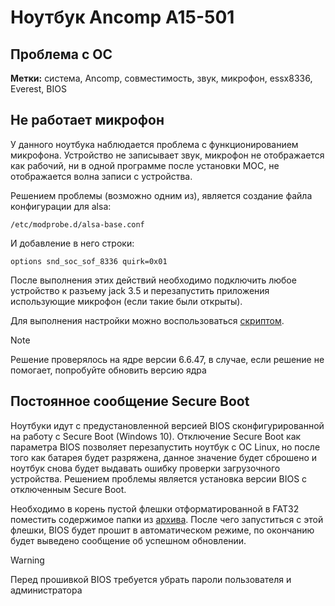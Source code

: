 # Ноутбук Ancomp A15-501
## Проблема с ОС
**Метки:** система, Ancomp, совместимость, звук, микрофон, essx8336, Everest, BIOS

## Не работает микрофон
У данного ноутбука наблюдается проблема с функционированием микрофона.
Устройство не записывает звук, микрофон не отображается как рабочий,
ни в одной программе после установки МОС, не отображается волна записи с устройства.

Решением проблемы (возможно одним из), является создание файла конфигурации для alsa:
```
/etc/modprobe.d/alsa-base.conf
```
И добавление в него строки:
```
options snd_soc_sof_8336 quirk=0x01
```
После выполнения этих действий необходимо подключить любое устройство к разъему jack 3.5 и перезапустить приложения использующие микрофон (если такие были открыты).

Для выполнения настройки можно воспользоваться [скриптом](</Скрипты/AncompSoundScript.sh>).  

> [!NOTE]  
> Решение проверялось на ядре версии 6.6.47, в случае, если решение не помогает, попробуйте обновить версию ядра

## Постоянное сообщение Secure Boot

Ноутбуки идут с предустановленной версией BIOS сконфигурированной на работу с Secure Boot (Windows 10).
Отключение Secure Boot как параметра BIOS позволяет перезапустить ноутбук с ОС Linux, но после того как
батарея будет разряжена, данное значение будет сброшено и ноутбук снова будет выдавать ошибку проверки
загрузочного устройства. Решением проблемы является установка версии BIOS с отключенным Secure Boot.

Необходимо в корень пустой флешки отформатированной в FAT32 поместить содержимое папки из [архива](</Файлы/A15-501 bios 07.04.23.zip>).
После чего запуститься с этой флешки, BIOS будет прошит в автоматическом режиме, по окончанию будет выведено сообщение об успешном обновлении.

> [!WARNING]
> Перед прошивкой BIOS требуется убрать пароли пользователя и администратора



